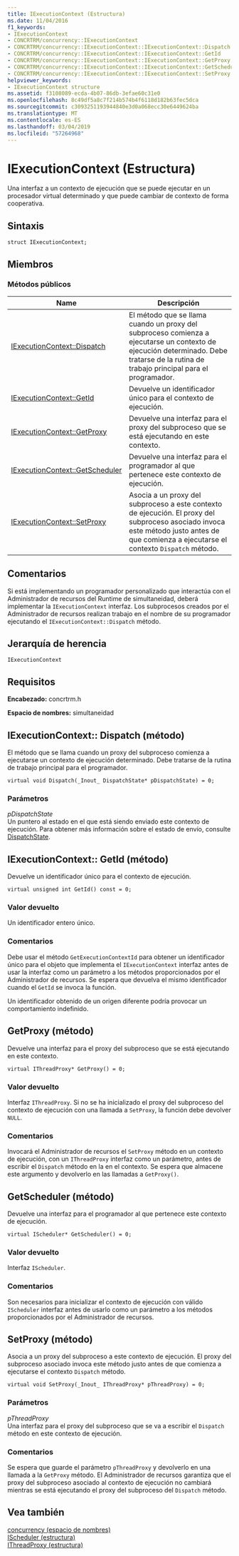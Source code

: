 ```yaml
---
title: IExecutionContext (Estructura)
ms.date: 11/04/2016
f1_keywords:
- IExecutionContext
- CONCRTRM/concurrency::IExecutionContext
- CONCRTRM/concurrency::IExecutionContext::IExecutionContext::Dispatch
- CONCRTRM/concurrency::IExecutionContext::IExecutionContext::GetId
- CONCRTRM/concurrency::IExecutionContext::IExecutionContext::GetProxy
- CONCRTRM/concurrency::IExecutionContext::IExecutionContext::GetScheduler
- CONCRTRM/concurrency::IExecutionContext::IExecutionContext::SetProxy
helpviewer_keywords:
- IExecutionContext structure
ms.assetid: f3108089-ecda-4b07-86db-3efae60c31e0
ms.openlocfilehash: 8c49df5a8c7f214b574b4f6118d182b63fec5dca
ms.sourcegitcommit: c3093251193944840e3d0a068ecc30e6449624ba
ms.translationtype: MT
ms.contentlocale: es-ES
ms.lasthandoff: 03/04/2019
ms.locfileid: "57264968"
---
```

# <a name="iexecutioncontext-structure"></a>IExecutionContext (Estructura)

Una interfaz a un contexto de ejecución que se puede ejecutar en un procesador virtual determinado y que puede cambiar de contexto de forma cooperativa.

## <a name="syntax"></a>Sintaxis

```
struct IExecutionContext;
```

## <a name="members"></a>Miembros

### <a name="public-methods"></a>Métodos públicos

|Name|Descripción|
|----------|-----------------|
|[IExecutionContext::Dispatch](#dispatch)|El método que se llama cuando un proxy del subproceso comienza a ejecutarse un contexto de ejecución determinado. Debe tratarse de la rutina de trabajo principal para el programador.|
|[IExecutionContext::GetId](#getid)|Devuelve un identificador único para el contexto de ejecución.|
|[IExecutionContext::GetProxy](#getproxy)|Devuelve una interfaz para el proxy del subproceso que se está ejecutando en este contexto.|
|[IExecutionContext::GetScheduler](#getscheduler)|Devuelve una interfaz para el programador al que pertenece este contexto de ejecución.|
|[IExecutionContext::SetProxy](#setproxy)|Asocia a un proxy del subproceso a este contexto de ejecución. El proxy del subproceso asociado invoca este método justo antes de que comienza a ejecutarse el contexto `Dispatch` método.|

## <a name="remarks"></a>Comentarios

Si está implementando un programador personalizado que interactúa con el Administrador de recursos del Runtime de simultaneidad, deberá implementar la `IExecutionContext` interfaz. Los subprocesos creados por el Administrador de recursos realizan trabajo en el nombre de su programador ejecutando el `IExecutionContext::Dispatch` método.

## <a name="inheritance-hierarchy"></a>Jerarquía de herencia

`IExecutionContext`

## <a name="requirements"></a>Requisitos

**Encabezado:** concrtrm.h

**Espacio de nombres:** simultaneidad

##  <a name="dispatch"></a>  IExecutionContext:: Dispatch (método)

El método que se llama cuando un proxy del subproceso comienza a ejecutarse un contexto de ejecución determinado. Debe tratarse de la rutina de trabajo principal para el programador.

```
virtual void Dispatch(_Inout_ DispatchState* pDispatchState) = 0;
```

### <a name="parameters"></a>Parámetros

*pDispatchState*<br/>
Un puntero al estado en el que está siendo enviado este contexto de ejecución. Para obtener más información sobre el estado de envío, consulte [DispatchState](dispatchstate-structure.md).

##  <a name="getid"></a>  IExecutionContext:: GetId (método)

Devuelve un identificador único para el contexto de ejecución.

```
virtual unsigned int GetId() const = 0;
```

### <a name="return-value"></a>Valor devuelto

Un identificador entero único.

### <a name="remarks"></a>Comentarios

Debe usar el método `GetExecutionContextId` para obtener un identificador único para el objeto que implementa el `IExecutionContext` interfaz antes de usar la interfaz como un parámetro a los métodos proporcionados por el Administrador de recursos. Se espera que devuelva el mismo identificador cuando el `GetId` se invoca la función.

Un identificador obtenido de un origen diferente podría provocar un comportamiento indefinido.

##  <a name="getproxy"></a>  GetProxy (método)

Devuelve una interfaz para el proxy del subproceso que se está ejecutando en este contexto.

```
virtual IThreadProxy* GetProxy() = 0;
```

### <a name="return-value"></a>Valor devuelto

Interfaz `IThreadProxy`. Si no se ha inicializado el proxy del subproceso del contexto de ejecución con una llamada a `SetProxy`, la función debe devolver `NULL`.

### <a name="remarks"></a>Comentarios

Invocará el Administrador de recursos el `SetProxy` método en un contexto de ejecución, con un `IThreadProxy` interfaz como un parámetro, antes de escribir el `Dispatch` método en la en el contexto. Se espera que almacene este argumento y devolverlo en las llamadas a `GetProxy()`.

##  <a name="getscheduler"></a>  GetScheduler (método)

Devuelve una interfaz para el programador al que pertenece este contexto de ejecución.

```
virtual IScheduler* GetScheduler() = 0;
```

### <a name="return-value"></a>Valor devuelto

Interfaz `IScheduler`.

### <a name="remarks"></a>Comentarios

Son necesarios para inicializar el contexto de ejecución con válido `IScheduler` interfaz antes de usarlo como un parámetro a los métodos proporcionados por el Administrador de recursos.

##  <a name="setproxy"></a>  SetProxy (método)

Asocia a un proxy del subproceso a este contexto de ejecución. El proxy del subproceso asociado invoca este método justo antes de que comienza a ejecutarse el contexto `Dispatch` método.

```
virtual void SetProxy(_Inout_ IThreadProxy* pThreadProxy) = 0;
```

### <a name="parameters"></a>Parámetros

*pThreadProxy*<br/>
Una interfaz para el proxy del subproceso que se va a escribir el `Dispatch` método en este contexto de ejecución.

### <a name="remarks"></a>Comentarios

Se espera que guarde el parámetro `pThreadProxy` y devolverlo en una llamada a la `GetProxy` método. El Administrador de recursos garantiza que el proxy del subproceso asociado al contexto de ejecución no cambiará mientras se está ejecutando el proxy del subproceso del `Dispatch` método.

## <a name="see-also"></a>Vea también

[concurrency (espacio de nombres)](concurrency-namespace.md)<br/>
[IScheduler (estructura)](ischeduler-structure.md)<br/>
[IThreadProxy (estructura)](ithreadproxy-structure.md)
